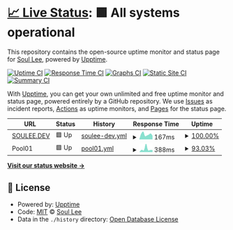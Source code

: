 # [📈 Live Status](https://uptime.soulee.dev): <!--live status--> **🟩 All systems operational**

This repository contains the open-source uptime monitor and status page for [Soul Lee](sso.kiwi), powered by [Upptime](https://github.com/upptime/upptime).

[![Uptime CI](https://github.com/alus20x/upptime/workflows/Uptime%20CI/badge.svg)](https://github.com/alus20x/upptime/actions?query=workflow%3A%22Uptime+CI%22)
[![Response Time CI](https://github.com/alus20x/upptime/workflows/Response%20Time%20CI/badge.svg)](https://github.com/alus20x/upptime/actions?query=workflow%3A%22Response+Time+CI%22)
[![Graphs CI](https://github.com/alus20x/upptime/workflows/Graphs%20CI/badge.svg)](https://github.com/alus20x/upptime/actions?query=workflow%3A%22Graphs+CI%22)
[![Static Site CI](https://github.com/alus20x/upptime/workflows/Static%20Site%20CI/badge.svg)](https://github.com/alus20x/upptime/actions?query=workflow%3A%22Static+Site+CI%22)
[![Summary CI](https://github.com/alus20x/upptime/workflows/Summary%20CI/badge.svg)](https://github.com/alus20x/upptime/actions?query=workflow%3A%22Summary+CI%22)

With [Upptime](https://upptime.js.org), you can get your own unlimited and free uptime monitor and status page, powered entirely by a GitHub repository. We use [Issues](https://github.com/alus20x/upptime/issues) as incident reports, [Actions](https://github.com/alus20x/upptime/actions) as uptime monitors, and [Pages](https://uptime.soulee.dev) for the status page.

<!--start: status pages-->
<!-- This summary is generated by Upptime (https://github.com/upptime/upptime) -->
<!-- Do not edit this manually, your changes will be overwritten -->
<!-- prettier-ignore -->
| URL | Status | History | Response Time | Uptime |
| --- | ------ | ------- | ------------- | ------ |
| <img alt="" src="https://icons.duckduckgo.com/ip3/soulee.dev.ico" height="13"> [SOULEE.DEV](https://soulee.dev) | 🟩 Up | [soulee-dev.yml](https://github.com/alus20x/upptime/commits/HEAD/history/soulee-dev.yml) | <details><summary><img alt="Response time graph" src="./graphs/soulee-dev/response-time-week.png" height="20"> 167ms</summary><br><a href="https://uptime.soulee.dev/history/soulee-dev"><img alt="Response time 216" src="https://img.shields.io/endpoint?url=https%3A%2F%2Fraw.githubusercontent.com%2Falus20x%2Fupptime%2FHEAD%2Fapi%2Fsoulee-dev%2Fresponse-time.json"></a><br><a href="https://uptime.soulee.dev/history/soulee-dev"><img alt="24-hour response time 120" src="https://img.shields.io/endpoint?url=https%3A%2F%2Fraw.githubusercontent.com%2Falus20x%2Fupptime%2FHEAD%2Fapi%2Fsoulee-dev%2Fresponse-time-day.json"></a><br><a href="https://uptime.soulee.dev/history/soulee-dev"><img alt="7-day response time 167" src="https://img.shields.io/endpoint?url=https%3A%2F%2Fraw.githubusercontent.com%2Falus20x%2Fupptime%2FHEAD%2Fapi%2Fsoulee-dev%2Fresponse-time-week.json"></a><br><a href="https://uptime.soulee.dev/history/soulee-dev"><img alt="30-day response time 216" src="https://img.shields.io/endpoint?url=https%3A%2F%2Fraw.githubusercontent.com%2Falus20x%2Fupptime%2FHEAD%2Fapi%2Fsoulee-dev%2Fresponse-time-month.json"></a><br><a href="https://uptime.soulee.dev/history/soulee-dev"><img alt="1-year response time 216" src="https://img.shields.io/endpoint?url=https%3A%2F%2Fraw.githubusercontent.com%2Falus20x%2Fupptime%2FHEAD%2Fapi%2Fsoulee-dev%2Fresponse-time-year.json"></a></details> | <details><summary><a href="https://uptime.soulee.dev/history/soulee-dev">100.00%</a></summary><a href="https://uptime.soulee.dev/history/soulee-dev"><img alt="All-time uptime 100.00%" src="https://img.shields.io/endpoint?url=https%3A%2F%2Fraw.githubusercontent.com%2Falus20x%2Fupptime%2FHEAD%2Fapi%2Fsoulee-dev%2Fuptime.json"></a><br><a href="https://uptime.soulee.dev/history/soulee-dev"><img alt="24-hour uptime 100.00%" src="https://img.shields.io/endpoint?url=https%3A%2F%2Fraw.githubusercontent.com%2Falus20x%2Fupptime%2FHEAD%2Fapi%2Fsoulee-dev%2Fuptime-day.json"></a><br><a href="https://uptime.soulee.dev/history/soulee-dev"><img alt="7-day uptime 100.00%" src="https://img.shields.io/endpoint?url=https%3A%2F%2Fraw.githubusercontent.com%2Falus20x%2Fupptime%2FHEAD%2Fapi%2Fsoulee-dev%2Fuptime-week.json"></a><br><a href="https://uptime.soulee.dev/history/soulee-dev"><img alt="30-day uptime 100.00%" src="https://img.shields.io/endpoint?url=https%3A%2F%2Fraw.githubusercontent.com%2Falus20x%2Fupptime%2FHEAD%2Fapi%2Fsoulee-dev%2Fuptime-month.json"></a><br><a href="https://uptime.soulee.dev/history/soulee-dev"><img alt="1-year uptime 100.00%" src="https://img.shields.io/endpoint?url=https%3A%2F%2Fraw.githubusercontent.com%2Falus20x%2Fupptime%2FHEAD%2Fapi%2Fsoulee-dev%2Fuptime-year.json"></a></details>
| <img alt="" src="https://icons.duckduckgo.com/ip3/null.ico" height="13"> Pool01 | 🟩 Up | [pool01.yml](https://github.com/alus20x/upptime/commits/HEAD/history/pool01.yml) | <details><summary><img alt="Response time graph" src="./graphs/pool01/response-time-week.png" height="20"> 388ms</summary><br><a href="https://uptime.soulee.dev/history/pool01"><img alt="Response time 365" src="https://img.shields.io/endpoint?url=https%3A%2F%2Fraw.githubusercontent.com%2Falus20x%2Fupptime%2FHEAD%2Fapi%2Fpool01%2Fresponse-time.json"></a><br><a href="https://uptime.soulee.dev/history/pool01"><img alt="24-hour response time 258" src="https://img.shields.io/endpoint?url=https%3A%2F%2Fraw.githubusercontent.com%2Falus20x%2Fupptime%2FHEAD%2Fapi%2Fpool01%2Fresponse-time-day.json"></a><br><a href="https://uptime.soulee.dev/history/pool01"><img alt="7-day response time 388" src="https://img.shields.io/endpoint?url=https%3A%2F%2Fraw.githubusercontent.com%2Falus20x%2Fupptime%2FHEAD%2Fapi%2Fpool01%2Fresponse-time-week.json"></a><br><a href="https://uptime.soulee.dev/history/pool01"><img alt="30-day response time 365" src="https://img.shields.io/endpoint?url=https%3A%2F%2Fraw.githubusercontent.com%2Falus20x%2Fupptime%2FHEAD%2Fapi%2Fpool01%2Fresponse-time-month.json"></a><br><a href="https://uptime.soulee.dev/history/pool01"><img alt="1-year response time 365" src="https://img.shields.io/endpoint?url=https%3A%2F%2Fraw.githubusercontent.com%2Falus20x%2Fupptime%2FHEAD%2Fapi%2Fpool01%2Fresponse-time-year.json"></a></details> | <details><summary><a href="https://uptime.soulee.dev/history/pool01">93.03%</a></summary><a href="https://uptime.soulee.dev/history/pool01"><img alt="All-time uptime 93.59%" src="https://img.shields.io/endpoint?url=https%3A%2F%2Fraw.githubusercontent.com%2Falus20x%2Fupptime%2FHEAD%2Fapi%2Fpool01%2Fuptime.json"></a><br><a href="https://uptime.soulee.dev/history/pool01"><img alt="24-hour uptime 100.00%" src="https://img.shields.io/endpoint?url=https%3A%2F%2Fraw.githubusercontent.com%2Falus20x%2Fupptime%2FHEAD%2Fapi%2Fpool01%2Fuptime-day.json"></a><br><a href="https://uptime.soulee.dev/history/pool01"><img alt="7-day uptime 93.03%" src="https://img.shields.io/endpoint?url=https%3A%2F%2Fraw.githubusercontent.com%2Falus20x%2Fupptime%2FHEAD%2Fapi%2Fpool01%2Fuptime-week.json"></a><br><a href="https://uptime.soulee.dev/history/pool01"><img alt="30-day uptime 93.59%" src="https://img.shields.io/endpoint?url=https%3A%2F%2Fraw.githubusercontent.com%2Falus20x%2Fupptime%2FHEAD%2Fapi%2Fpool01%2Fuptime-month.json"></a><br><a href="https://uptime.soulee.dev/history/pool01"><img alt="1-year uptime 93.59%" src="https://img.shields.io/endpoint?url=https%3A%2F%2Fraw.githubusercontent.com%2Falus20x%2Fupptime%2FHEAD%2Fapi%2Fpool01%2Fuptime-year.json"></a></details>

<!--end: status pages-->

[**Visit our status website →**](https://uptime.soulee.dev)

## 📄 License

- Powered by: [Upptime](https://github.com/upptime/upptime)
- Code: [MIT](./LICENSE) © [Soul Lee](sso.kiwi)
- Data in the `./history` directory: [Open Database License](https://opendatacommons.org/licenses/odbl/1-0/)
